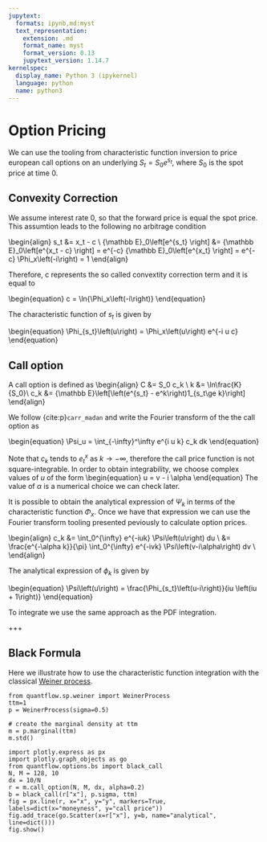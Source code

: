 ```yaml
---
jupytext:
  formats: ipynb,md:myst
  text_representation:
    extension: .md
    format_name: myst
    format_version: 0.13
    jupytext_version: 1.14.7
kernelspec:
  display_name: Python 3 (ipykernel)
  language: python
  name: python3
---
```


# Option Pricing


We can use the tooling from characteristic function inversion to price european call options on an underlying $S_t = S_0 e^{s_t}$, where $S_0$ is the spot price at time 0.

## Convexity Correction

We assume interest rate 0, so that the forward price is equal the spot price. This assumtion leads to the following no arbitrage condition

\begin{align}
s_t &= x_t - c \\
{\mathbb E}_0\left[e^{s_t} \right] &= {\mathbb E}_0\left[e^{x_t - c} \right] = e^{-c} {\mathbb E}_0\left[e^{x_t} \right] = e^{-c} \Phi_x\left(-i\right) = 1
\end{align}

Therefore, c represents the so called convextity correction term and it is equal to

\begin{equation}
  c = \ln{\Phi_x\left(-i\right)}
\end{equation}

The characteristic function of $s_t$ is given by

\begin{equation}
 \Phi_{s_t}\left(u\right) = \Phi_x\left(u\right) e^{-i u c}
\end{equation}

## Call option

A call option is defined as
\begin{align}
C &= S_0 c_k \\
k &= \ln\frac{K}{S_0}\\ 
c_k &= {\mathbb E}\left[\left(e^{s_t} - e^k\right)1_{s_t\ge k}\right]
\end{align}


We follow {cite:p}`carr_madan` and write the Fourier transform of the the call option as

\begin{equation}
\Psi_u = \int_{-\infty}^\infty e^{i u k} c_k dk
\end{equation}

Note that $c_k$ tends to $e^x_t$ as $k \to -\infty$, therefore the call price function is not square-integrable. In order to obtain integrability, we choose complex values of $u$ of the form
\begin{equation}
u = v - i \alpha
\end{equation}
The value of $\alpha$ is a numerical choice we can check later.

It is possible to obtain the analytical expression of $\Psi_k$ in terms of the characteristic function $\Phi_x$. Once we have that expression we can use the Fourier transform tooling presented peviously to calculate option prices.

\begin{align}
c_k &= \int_0^{\infty} e^{-iuk} \Psi\left(u\right) du \\
    &= \frac{e^{-\alpha k}}{\pi} \int_0^{\infty} e^{-ivk} \Psi\left(v-i\alpha\right) dv \\
\end{align}

The analytical expression of $\phi_k$ is given by

\begin{equation}
\Psi\left(u\right) = \frac{\Phi_{s_t}\left(u-i\right)}{iu \left(iu + 1\right)}
\end{equation}

To integrate we use the same approach as the PDF integration.

+++

## Black Formula

Here we illustrate how to use the characteristic function integration with the classical [Weiner process](https://en.wikipedia.org/wiki/Wiener_process).

```{code-cell} ipython3
from quantflow.sp.weiner import WeinerProcess
ttm=1
p = WeinerProcess(sigma=0.5)

# create the marginal density at ttm
m = p.marginal(ttm)
m.std()
```

```{code-cell} ipython3
import plotly.express as px
import plotly.graph_objects as go
from quantflow.options.bs import black_call
N, M = 128, 10
dx = 10/N
r = m.call_option(N, M, dx, alpha=0.2)
b = black_call(r["x"], p.sigma, ttm)
fig = px.line(r, x="x", y="y", markers=True, labels=dict(x="moneyness", y="call price"))
fig.add_trace(go.Scatter(x=r["x"], y=b, name="analytical", line=dict()))
fig.show()
```

```{code-cell} ipython3

```
